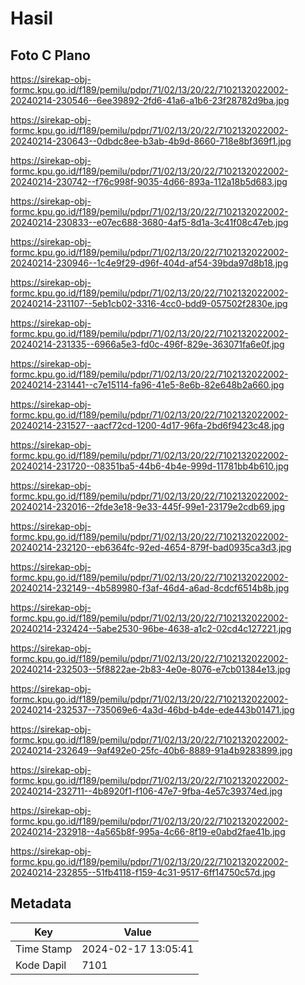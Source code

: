 # Hasil

## Foto C Plano

https://sirekap-obj-formc.kpu.go.id/f189/pemilu/pdpr/71/02/13/20/22/7102132022002-20240214-230546--6ee39892-2fd6-41a6-a1b6-23f28782d9ba.jpg

https://sirekap-obj-formc.kpu.go.id/f189/pemilu/pdpr/71/02/13/20/22/7102132022002-20240214-230643--0dbdc8ee-b3ab-4b9d-8660-718e8bf369f1.jpg

https://sirekap-obj-formc.kpu.go.id/f189/pemilu/pdpr/71/02/13/20/22/7102132022002-20240214-230742--f76c998f-9035-4d66-893a-112a18b5d683.jpg

https://sirekap-obj-formc.kpu.go.id/f189/pemilu/pdpr/71/02/13/20/22/7102132022002-20240214-230833--e07ec688-3680-4af5-8d1a-3c41f08c47eb.jpg

https://sirekap-obj-formc.kpu.go.id/f189/pemilu/pdpr/71/02/13/20/22/7102132022002-20240214-230946--1c4e9f29-d96f-404d-af54-39bda97d8b18.jpg

https://sirekap-obj-formc.kpu.go.id/f189/pemilu/pdpr/71/02/13/20/22/7102132022002-20240214-231107--5eb1cb02-3316-4cc0-bdd9-057502f2830e.jpg

https://sirekap-obj-formc.kpu.go.id/f189/pemilu/pdpr/71/02/13/20/22/7102132022002-20240214-231335--6966a5e3-fd0c-496f-829e-363071fa6e0f.jpg

https://sirekap-obj-formc.kpu.go.id/f189/pemilu/pdpr/71/02/13/20/22/7102132022002-20240214-231441--c7e15114-fa96-41e5-8e6b-82e648b2a660.jpg

https://sirekap-obj-formc.kpu.go.id/f189/pemilu/pdpr/71/02/13/20/22/7102132022002-20240214-231527--aacf72cd-1200-4d17-96fa-2bd6f9423c48.jpg

https://sirekap-obj-formc.kpu.go.id/f189/pemilu/pdpr/71/02/13/20/22/7102132022002-20240214-231720--08351ba5-44b6-4b4e-999d-11781bb4b610.jpg

https://sirekap-obj-formc.kpu.go.id/f189/pemilu/pdpr/71/02/13/20/22/7102132022002-20240214-232016--2fde3e18-9e33-445f-99e1-23179e2cdb69.jpg

https://sirekap-obj-formc.kpu.go.id/f189/pemilu/pdpr/71/02/13/20/22/7102132022002-20240214-232120--eb6364fc-92ed-4654-879f-bad0935ca3d3.jpg

https://sirekap-obj-formc.kpu.go.id/f189/pemilu/pdpr/71/02/13/20/22/7102132022002-20240214-232149--4b589980-f3af-46d4-a6ad-8cdcf6514b8b.jpg

https://sirekap-obj-formc.kpu.go.id/f189/pemilu/pdpr/71/02/13/20/22/7102132022002-20240214-232424--5abe2530-96be-4638-a1c2-02cd4c127221.jpg

https://sirekap-obj-formc.kpu.go.id/f189/pemilu/pdpr/71/02/13/20/22/7102132022002-20240214-232503--5f8822ae-2b83-4e0e-8076-e7cb01384e13.jpg

https://sirekap-obj-formc.kpu.go.id/f189/pemilu/pdpr/71/02/13/20/22/7102132022002-20240214-232537--735069e6-4a3d-46bd-b4de-ede443b01471.jpg

https://sirekap-obj-formc.kpu.go.id/f189/pemilu/pdpr/71/02/13/20/22/7102132022002-20240214-232649--9af492e0-25fc-40b6-8889-91a4b9283899.jpg

https://sirekap-obj-formc.kpu.go.id/f189/pemilu/pdpr/71/02/13/20/22/7102132022002-20240214-232711--4b8920f1-f106-47e7-9fba-4e57c39374ed.jpg

https://sirekap-obj-formc.kpu.go.id/f189/pemilu/pdpr/71/02/13/20/22/7102132022002-20240214-232918--4a565b8f-995a-4c66-8f19-e0abd2fae41b.jpg

https://sirekap-obj-formc.kpu.go.id/f189/pemilu/pdpr/71/02/13/20/22/7102132022002-20240214-232855--51fb4118-f159-4c31-9517-6ff14750c57d.jpg


## Metadata

| Key        | Value               |
| ---------- | ------------------- |
| Time Stamp | 2024-02-17 13:05:41 |
| Kode Dapil | 7101                |



